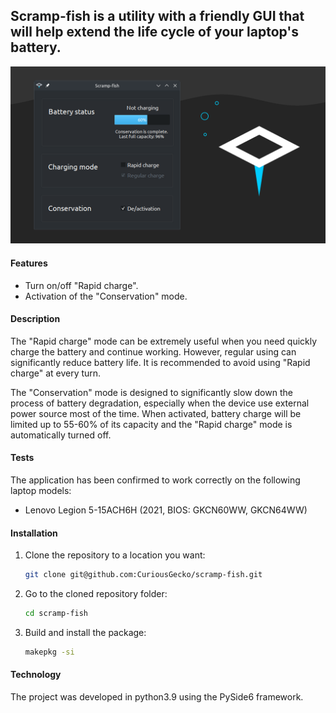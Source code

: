 ## Scramp-fish is a utility with a friendly GUI that will help extend the life cycle of your laptop's battery.

![screenshot.png](dev%2Fscreenshot.png)

#### Features

- Turn on/off "Rapid charge".
- Activation of the "Conservation" mode.

#### Description

The "Rapid charge" mode can be extremely useful when you need
quickly charge the battery and continue working. However, regular
using can significantly reduce battery life.
It is recommended to avoid using "Rapid charge" at every turn.

The "Conservation" mode is designed to significantly slow down the process of 
battery degradation, especially when the device use external power source most 
of the time. When activated, battery charge will be limited up to 55-60% of its 
capacity and the "Rapid charge" mode is automatically turned off.

#### Tests

The application has been confirmed to work correctly on the following laptop 
models:

- Lenovo Legion 5-15ACH6H (2021, BIOS: GKCN60WW, GKCN64WW)

#### Installation

1. Clone the repository to a location you want:
     ```bash
     git clone git@github.com:CuriousGecko/scramp-fish.git
     ```
2. Go to the cloned repository folder:
     ```bash
     cd scramp-fish
     ```
3. Build and install the package:
     ```bash
     makepkg -si
     ```

#### Technology
The project was developed in python3.9 using the PySide6 framework.